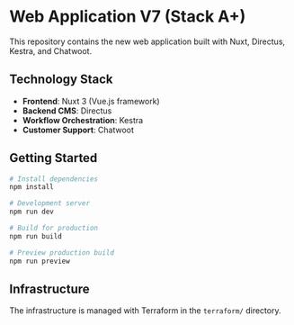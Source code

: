# Web Application V7 (Stack A+)

This repository contains the new web application built with Nuxt, Directus, Kestra, and Chatwoot.

## Technology Stack

- **Frontend**: Nuxt 3 (Vue.js framework)
- **Backend CMS**: Directus
- **Workflow Orchestration**: Kestra
- **Customer Support**: Chatwoot

## Getting Started

```bash
# Install dependencies
npm install

# Development server
npm run dev

# Build for production
npm run build

# Preview production build
npm run preview
```

## Infrastructure

The infrastructure is managed with Terraform in the `terraform/` directory.
